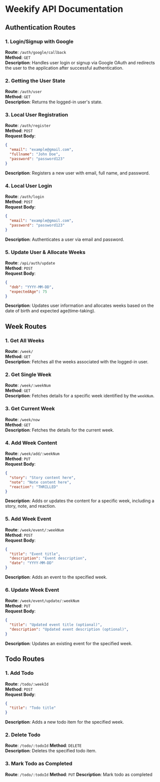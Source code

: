 # Weekify API Documentation
## Authentication Routes


### 1. Login/Signup with Google
**Route**: `/auth/google/callback`  
**Method**: `GET`  
**Description**: Handles user login or signup via Google OAuth and redirects the user to the application after successful authentication.

### 2. Getting the User State
**Route**: `/auth/user`  
**Method**: `GET`  
**Description**: Returns the logged-in user's state.

### 3. Local User Registration
**Route**: `/auth/register`  
**Method**: `POST`  
**Request Body**:
```json
{
  "email": "example@gmail.com",
  "fullname": "John Doe",
  "password": "password123"
}
```
**Description**: Registers a new user with email, full name, and password.

### 4. Local User Login
**Route**: `/auth/login`  
**Method**: `POST`  
**Request Body**:
```json
{
  "email": "example@gmail.com",
  "password": "password123"
}
```
**Description**: Authenticates a user via email and password.

### 5. Update User & Allocate Weeks
**Route**: `/api/auth/update`  
**Method**: `POST`  
**Request Body**:
```json
{
  "dob": "YYYY-MM-DD",
  "expectedAge": 75
}
```
**Description**: Updates user information and allocates weeks based on the date of birth and expected age(time-taking).

## Week Routes
### 1. Get All Weeks
**Route**: `/week/`  
**Method**: `GET`  
**Description**: Fetches all the weeks associated with the logged-in user.

### 2. Get Single Week
**Route**: `/week/:weekNum`  
**Method**: `GET`  
**Description**: Fetches details for a specific week identified by the `weekNum`.

### 3. Get Current Week
**Route**: `/week/now`  
**Method**: `GET`  
**Description**: Fetches the details for the current week.

### 4. Add Week Content
**Route**: `/week/add/:weekNum`  
**Method**: `PUT`  
**Request Body**:
```json
{
  "story": "Story content here",
  "note": "Note content here",
  "reaction": "THRILLED"
}
```
**Description**: Adds or updates the content for a specific week, including a story, note, and reaction.

### 5. Add Week Event
**Route**: `/week/event/:weekNum`  
**Method**: `POST`  
**Request Body**:
```json
{
  "title": "Event title",
  "description": "Event description",
  "date": "YYYY-MM-DD"
}
```
**Description**: Adds an event to the specified week.

### 6. Update Week Event
**Route**: `/week/event/update/:weekNum`  
**Method**: `PUT`  
**Request Body**:
```json
{
  "title": "Updated event title (optional)",
  "description": "Updated event description (optional)",
}
```
**Description**: Updates an existing event for the specified week.

## Todo Routes
### 1. Add Todo
**Route**: `/todo/:weekId`  
**Method**: `POST`  
**Request Body**:
```json
{
  "title": "Todo title"
}
```
**Description**: Adds a new todo item for the specified week.

### 2. Delete Todo
**Route**: `/todo/:todoId`
**Method**: `DELETE`  
**Description**: Deletes the specified todo item.

### 3. Mark Todo as Completed
**Route**: `/todo/:todoId`
**Method**: `PUT`
**Description**: Mark todo as completed